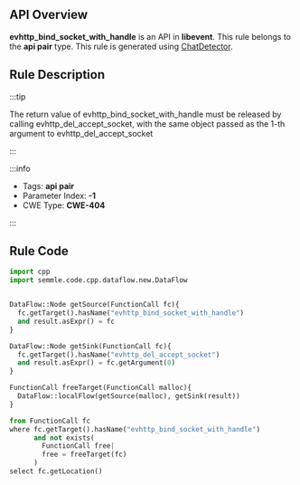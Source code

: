 ---
---


## API Overview
**evhttp_bind_socket_with_handle** is an API in **libevent**. This rule belongs to the **api pair** type. This rule is generated using [ChatDetector](../../tools/ChatDetector).
## Rule Description

:::tip

The return value of evhttp_bind_socket_with_handle must be released by calling evhttp_del_accept_socket, with the same object passed as the 1-th argument to evhttp_del_accept_socket

:::

:::info

- Tags: **api pair**
- Parameter Index: **-1**
- CWE Type: **CWE-404**

:::

## Rule Code
```python
import cpp
import semmle.code.cpp.dataflow.new.DataFlow


DataFlow::Node getSource(FunctionCall fc){
  fc.getTarget().hasName("evhttp_bind_socket_with_handle")
  and result.asExpr() = fc
}

DataFlow::Node getSink(FunctionCall fc){
  fc.getTarget().hasName("evhttp_del_accept_socket")
  and result.asExpr() = fc.getArgument(0)
}

FunctionCall freeTarget(FunctionCall malloc){
  DataFlow::localFlow(getSource(malloc), getSink(result))
}

from FunctionCall fc
where fc.getTarget().hasName("evhttp_bind_socket_with_handle")
      and not exists(
        FunctionCall free| 
        free = freeTarget(fc)
      )
select fc.getLocation()

```
